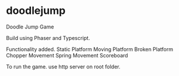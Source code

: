 # doodlejump
Doodle Jump Game

Build using Phaser and Typescript.

Functionality added.
Static Platform
Moving Platform
Broken Platform
Chopper Movement
Spring Movement
Scoreboard

To run the game.
use http server on root folder.


